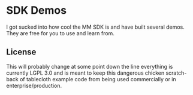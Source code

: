 # SDK Demos

I got sucked into how cool the MM SDK is and have built several demos. They are free for you to use and learn from.

## License

This will probably change at some point down the line everything is currently LGPL 3.0 and is meant to keep this dangerous chicken scratch-back of tablecloth example code from being used commercially or in enterprise/production.
